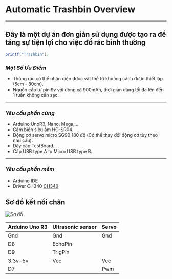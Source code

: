 # Automatic Trashbin Overview
***
## **Đây là một dự án đơn giản sử dụng được tạo ra để tăng sự tiện lợi cho việc đổ rác bình thường**
```php 
printf("Trashbin");
``` 
### *Một Số Ưu Điểm*
* Thùng rác có thể nhận diện được vật thể từ khoảng cách được thiết lập (5cm - 80cm).
* Nguồn cấp từ pin 9v với dòng xả 900mAh, thời gian dùng tối đa lên đến 1 tuần không cần sạc.
***
### *Yêu cầu phần cứng* 
- Arduino UnoR3, Nano, Mega,...
- Cảm biến siêu âm HC-SR04.
- Động cơ servo micro SG90 180 độ (Có thể thay đổi động cơ tùy theo nhu cầu).
- Dây cáp TestBoard.
- Cáp USB type A to Micro USB type B.
***
### *Yêu cầu phần mềm*
- Arduino IDE
- Driver CH340 [CH340](https://sparks.gogo.co.nz/ch340.html)
## Sơ đồ kết nối chân 
![Sơ đồ](https://github.com/LuongHuuPhuc/Automatic.Trashbin/assets/156191563/235ae30f-5c02-4974-bc8d-9e61e0dc88d0)

| Arduino Uno R3 | Ultrasonic sensor | Servo |
|:---------------|:------------------|:------|
| Gnd            | Gnd               | Gnd   |
| D8             | EchoPin           |       |
| D9             | TrigPin           |       |
| 3.3v-5v        | Vcc               | Vcc   |
| D7             |                   | Pwm   |
